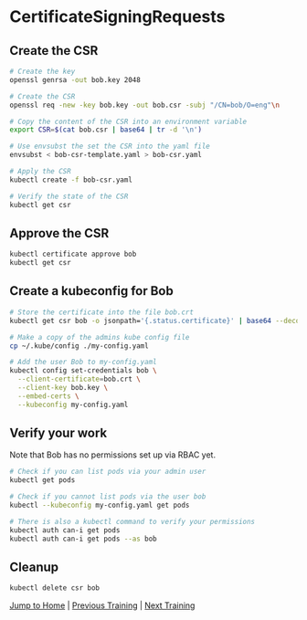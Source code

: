 # CertificateSigningRequests

## Create the CSR

```bash
# Create the key
openssl genrsa -out bob.key 2048

# Create the CSR
openssl req -new -key bob.key -out bob.csr -subj "/CN=bob/O=eng"\n

# Copy the content of the CSR into an environment variable
export CSR=$(cat bob.csr | base64 | tr -d '\n')

# Use envsubst the set the CSR into the yaml file
envsubst < bob-csr-template.yaml > bob-csr.yaml

# Apply the CSR
kubectl create -f bob-csr.yaml

# Verify the state of the CSR
kubectl get csr
```

## Approve the CSR

```bash
kubectl certificate approve bob
kubectl get csr
```

## Create a kubeconfig for Bob

```bash
# Store the certificate into the file bob.crt
kubectl get csr bob -o jsonpath='{.status.certificate}' | base64 --decode > bob.crt

# Make a copy of the admins kube config file
cp ~/.kube/config ./my-config.yaml

# Add the user Bob to my-config.yaml
kubectl config set-credentials bob \
  --client-certificate=bob.crt \
  --client-key bob.key \
  --embed-certs \
  --kubeconfig my-config.yaml
```

## Verify your work

Note that Bob has no permissions set up via RBAC yet.

```bash
# Check if you can list pods via your admin user
kubectl get pods

# Check if you cannot list pods via the user bob
kubectl --kubeconfig my-config.yaml get pods

# There is also a kubectl command to verify your permissions
kubectl auth can-i get pods
kubectl auth can-i get pods --as bob
```

## Cleanup
```bash
kubectl delete csr bob
```

[Jump to Home](../README.md) | [Previous Training](../24_drain/README.md) | [Next Training](../26_authorization/README.md)